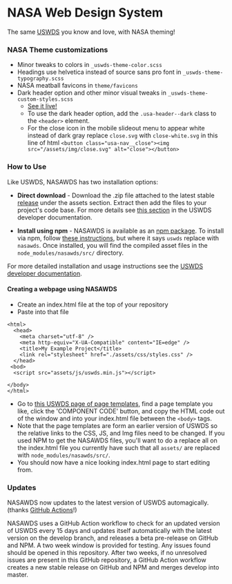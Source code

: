 # NASA Web Design System

The same [USWDS](https://designsystem.digital.gov/) you know and love, with NASA theming!

### NASA Theme customizations

* Minor tweaks to colors in `_uswds-theme-color.scss`
* Headings use helvetica instead of source sans pro font in `_uswds-theme-typography.scss`
* NASA meatball favicons in `theme/favicons`
* Dark header option and other minor visual tweaks in `_uswds-theme-custom-styles.scss`
  * [See it live!](https://www1.grc.nasa.gov/facilities/sec/)
  * To use the dark header option, add the `.usa-header--dark` class to the `<header>` element.
  * For the close icon in the mobile slideout menu to appear white instead of dark gray replace `close.svg` with `close-white.svg` in this line of html `<button class="usa-nav__close"><img src="/assets/img/close.svg" alt="close"></button>`

### How to Use

Like USWDS, NASAWDS has two installation options: 

* **Direct download** - Download the .zip file attached to the latest stable [release](https://github.com/bruffridge/nasawds/releases) under the assets section. Extract then add the files to your project's code base. For more details see [this section](https://designsystem.digital.gov/documentation/developers/#download) in the USWDS developer documentation.

* **Install using npm** - NASAWDS is available as an [npm package](https://www.npmjs.com/package/nasawds). To install via npm, follow [these instructions](https://designsystem.digital.gov/documentation/developers/#install-using-npm), but where it says `uswds` replace with `nasawds`. Once installed, you will find the compiled asset files in the `node_modules/nasawds/src/` directory.

For more detailed installation and usage instructions see the [USWDS developer documentation](https://designsystem.digital.gov/documentation/developers).

#### Creating a webpage using NASAWDS
- Create an index.html file at the top of your repository
- Paste into that file 
```<!DOCTYPE html>
<html>
  <head>
    <meta charset="utf-8" />
    <meta http-equiv="X-UA-Compatible" content="IE=edge" />
    <title>My Example Project</title>
    <link rel="stylesheet" href="./assets/css/styles.css" />
  </head>
 <bod>
  <script src="assets/js/uswds.min.js"></script>

</body>
</html>
```
- Go to <a href="https://designsystem.digital.gov/page-templates/">this USWDS page of page templates</a>, find a page template you like, click the 'COMPONENT CODE' button, and copy the HTML code out of the window and into your index.html file between the `<body>` tags.
- Note that the page templates are form an earlier version of USWDS so the relative links to the CSS, JS, and Img files need to be changed. If you used NPM to get the NASAWDS files, you'll want to do a replace all on the index.html file you currently have such that all `assets/` are replaced with `node_modules/nasawds/src/`. 
- You should now have a nice looking index.html page to start editing from.

### Updates

NASAWDS now updates to the latest version of USWDS automagically. (thanks [GitHub Actions](https://github.com/features/actions)!)

NASAWDS uses a GitHub Action workflow to check for an updated version of USWDS every 15 days and updates itself automatically with the latest version on the develop branch, and releases a beta pre-release on GitHub and NPM. A two week window is provided for testing. Any issues found should be opened in this repository. After two weeks, if no unresolved issues are present in this GitHub repository, a GitHub Action workflow creates a new stable release on GitHub and NPM and merges develop into master.
